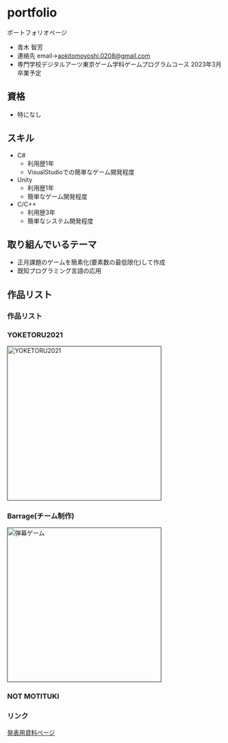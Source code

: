 # portfolio
ポートフォリオページ
- 青木 智芳
- 連絡先 email→aokitomoyoshi.0208@gmail.com
- 専門学校デジタルアーツ東京ゲーム学科ゲームプログラムコース 2023年3月卒業予定

## 資格
- 特になし

## スキル
- C#
  - 利用歴1年
  - VisualStudioでの簡単なゲーム開発程度
- Unity
  - 利用歴1年
  - 簡単なゲーム開発程度
- C/C++
  - 利用歴3年
  - 簡単なシステム開発程度

## 取り組んでいるテーマ
   - 正月課題のゲームを簡素化(要素数の最低限化)して作成
   - 既知プログラミング言語の応用

## 作品リスト

### 作品リスト

### YOKETORU2021
 [<img src="portfolio/portfolioYoketoru2021.png" alt = "YOKETORU2021" style="height:360px">]()

### Barrage(チーム制作)
 [<img src ="portfolio/game-image.png" alt = "弾幕ゲーム" style = "height:360px">]()

### NOT MOTITUKI

### リンク
[発表用資料ぺージ](https://github.com/Aoki-Tomoyoshi/portfolio/blob/main/happyou.md)
